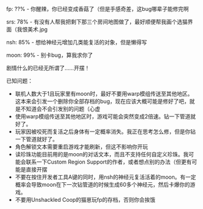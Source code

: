   fp: ??% - 你醒辣，你已经变成香菇了（但是手感奇差，这bug哪辈子能修完啊

 srs: 78% - 有没有人帮我把剩下那三个房间地图做了，最好顺便帮我画个选猫界面（我恨美术.jpg

 nsh: 85% - 想给神经元增加几类能复活的对象，但是懒得写

moon: 99% - 别卡bug，算我求你了

剧情什么的已经无所谓了……开摆！



已知问题：
- 联机人数大于1且玩家里有moon时，最好不要用warp模组传送至其他地区。这本来会引发一个删除你全部存档的bug，现在应该大概可能是修好了吧，就是不知道会不会引发别的问题（心虚
- 使用warp模组传送至其他地区时，游戏可能会突然变成2倍速。钻一下管道就好了。
- 玩家因被咬死而复活之后身体有一定概率消失。我正在思考怎么修，但是你钻一下管道就好了。
- 角色解锁文本需要重启游戏才能刷新，但这不影响你开玩
- 读珍珠功能目前用的是moon的对话文本，而且不支持任何自定义珍珠。我可能会联系一下Custom Region Support的作者，或者想点别的办法（但更有可能是直接开摆
- 不要在按住开发者工具A键的同时，用nsh的神经元复活活着的moon。有一定概率会导致moon在下一次钻管道的时候生成60多个神经元，然后卡爆你的游戏。
- 不要用Unshackled Coop的猫崽玩fp的存档，否则你会挨饿



